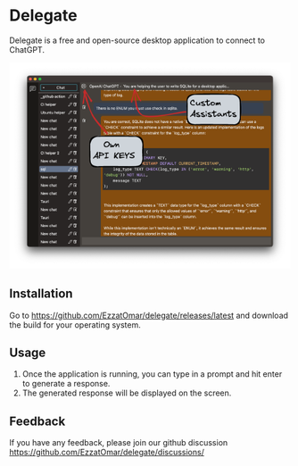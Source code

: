 # Delegate  

Delegate is a free and open-source desktop application to connect to ChatGPT.

![delegate](./excalidraw/readme/first.excalidraw.png "delegate")

## Installation  

Go to <https://github.com/EzzatOmar/delegate/releases/latest> and download the build for your operating system.


## Usage  

1. Once the application is running, you can type in a prompt and hit enter to generate a response.  
2. The generated response will be displayed on the screen.  


## Feedback

If you have any feedback, please join our github discussion <https://github.com/EzzatOmar/delegate/discussions/>  